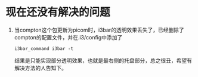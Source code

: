 # 现在还没有解决的问题
1. 当compton这个包更新为picom时，i3bar的透明效果丢失了，已经删除了compton的配置文件，并在.i3/config中添加了
   ```
   i3bar_command i3bar -t
   ```
   结果是只能实现部分透明效果，也就是最右侧的托盘部分，总之很丑，希望有解决方法的人告知下。
